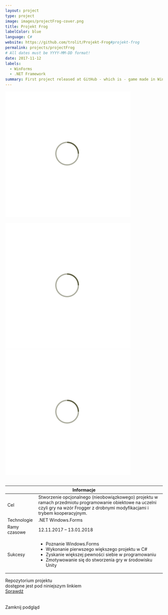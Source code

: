 ```yaml
---
layout: project
type: project
image: images/projectFrog-cover.png
title: Projekt Frog
labelColor: blue
language: C#
website: https://github.com/trolit/Projekt-Frog#projekt-frog
permalink: projects/projectFrog
# All dates must be YYYY-MM-DD format!
date: 2017-11-12
labels:
  - WinForms
  - .NET Framework
summary: First project released at GitHub - which is - game made in WinForms. Concept based on popular classic - Arcade Frogger with few enchancements.
---
```


<div class="ui centered grid">
  <div class="fourteen wide column clickable" onclick="showModalWithImage(this)">
    <img class="ui image img-center" src="../images/oval.svg" data-echo="../images/projectFrog-page-1.png">
  </div>
</div>

<br>

<div class="ui grid">
  <div class="eight wide column clickable" onclick="showModalWithImage(this)">
    <img class="ui image img-center" src="../images/oval.svg" data-echo="../images/projectFrog-page-2.png">
  </div>
  <div class="eight wide column clickable" onclick="showModalWithImage(this)">
    <img class="ui image img-center" src="../images/oval.svg" data-echo="../images/projectFrog-page-3.png">
  </div>
</div>

<br>

 <table class="ui celled striped tablet stackable table">
  <thead>
    <tr><th colspan="3">
      Informacje
    </th>
  </tr></thead>
  <tbody>
    <tr>
      <td>
        <i class="info circle icon"></i> Cel
      </td>
      <td class="justify-text font-balooChettan2">Stworzenie opcjonalnego (nieobowiązkowego) projektu w ramach przedmiotu programowanie obiektowe na uczelni czyli gry na wzór Frogger z drobnymi modyfikacjami i trybem kooperacyjnym.</td>
    </tr>
    <tr>
      <td class="collapsing">
        <i class="lab icon"></i> Technologie
      </td>
      <td class="font-balooChettan2">.NET Windows.Forms</td>
    </tr>
    <tr>
      <td>
        <i class="clock icon"></i> Ramy czasowe
      </td>
      <td class="font-balooChettan2">12.11.2017 – 13.01.2018</td>
    </tr>
    <tr>
      <td>
        <i class="star icon"></i> Sukcesy
      </td>
      <td class="font-balooChettan2">
        <ul>
          <li>Poznanie Windows.Forms</li>
          <li>Wykonanie pierwszego większego projektu w C#</li>
          <li>Zyskanie większej pewności siebie w programowaniu</li>
          <li>Zmotywowanie się do stworzenia gry w środowisku Unity</li>
        </ul>
      </td>
    </tr>
  </tbody>
</table>

<div class="ui placeholder segment">
  <div class="ui icon header font-balooChettan2">
    <i class="github icon"></i>
    Repozytorium projektu <br> dostępne jest pod niniejszym linkiem
  </div>
  <a href="https://github.com/trolit/Projekt-Frog" target="_blank" style="margin-top: 2%;">
    <div class="ui animated csharp button" onclick="this.blur();" tabindex="0">
      <div class="visible content font-balooChettan2">Sprawdź</div>
      <div class="hidden content">
        <i class="right arrow icon"></i>
      </div>
    </div>
  </a>
</div>

<!-- Image Modal -->
<div class="tiny modal">
  <div class="image content">
    <div class="ui huge image">
      <img id="imgPlaceholder" src="">
    </div>
  </div>
  <br/>
  <div class="actions">
    <div class="ui csharp left labeled icon button">
      Zamknij podgląd
      <i class="file image icon"></i>
    </div>
  </div>
</div>
